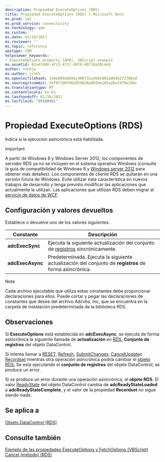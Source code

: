 ```yaml
---
description: Propiedad ExecuteOptions (RDS)
title: Propiedad ExecuteOptions (RDS) | Microsoft Docs
ms.prod: sql
ms.prod_service: connectivity
ms.technology: ado
ms.custom: ''
ms.date: 01/19/2017
ms.reviewer: ''
ms.topic: reference
apitype: COM
helpviewer_keywords:
- ExecuteOptions property [ADO], VBScript example
ms.assetid: 62a4fd88-afc3-4f1f-b978-40710a30c4e9
author: rothja
ms.author: jroth
ms.openlocfilehash: 148e889a4b9ac406732a5665d02dd9d52727b6ed
ms.sourcegitcommit: 33f0f190f962059826e002be165a2bef4f9e350c
ms.translationtype: MT
ms.contentlocale: es-ES
ms.lasthandoff: 01/30/2021
ms.locfileid: "99168961"
---
```

# <a name="executeoptions-property-rds"></a>Propiedad ExecuteOptions (RDS)
Indica si la ejecución asincrónica está habilitada.  
  
> [!IMPORTANT]
>  A partir de Windows 8 y Windows Server 2012, los componentes de servidor RDS ya no se incluyen en el sistema operativo Windows (consulte la guía de compatibilidad de Windows 8 y [Windows server 2012](https://www.microsoft.com/download/details.aspx?id=27416) para obtener más detalles). Los componentes de cliente RDS se quitarán en una versión futura de Windows. Evite utilizar esta característica en nuevos trabajos de desarrollo y tenga previsto modificar las aplicaciones que actualmente la utilizan. Las aplicaciones que utilizan RDS deben migrar al [servicio de datos de WCF](/dotnet/framework/wcf/).  
  
## <a name="settings-and-return-values"></a>Configuración y valores devueltos  
 Establece o devuelve uno de los valores siguientes.  
  
|Constante|Descripción|  
|--------------|-----------------|  
|**adcExecSync**|Ejecuta la siguiente actualización del conjunto de [registros](../ado-api/recordset-object-ado.md) sincrónicamente.|  
|**adcExecAsync**|Predeterminada. Ejecuta la siguiente actualización del conjunto de **registros** de forma asincrónica.|  
  
> [!NOTE]
>  Cada archivo ejecutable que utiliza estas constantes debe proporcionar declaraciones para ellos. Puede cortar y pegar las declaraciones de constantes que desee del archivo Adcvbs. Inc, que se encuentra en la carpeta de instalación predeterminada de la biblioteca RDS.  
  
## <a name="remarks"></a>Observaciones  
 Si **ExecuteOptions** está establecida en **adcExecAsync**, se ejecuta de forma asincrónica la siguiente llamada de **actualización** en [RDS.](./datacontrol-object-rds.md) **Conjunto de registros** del objeto DataControl.  
  
 Si intenta llamar a [RESET](./reset-method-rds.md), [Refresh](./refresh-method-rds.md), [SubmitChanges](./submitchanges-method-rds.md), [CancelUpdate](../ado-api/cancelupdate-method-ado.md)o [Recordset](./recordset-sourcerecordset-properties-rds.md) mientras otra operación asincrónica podría cambiar el [objeto RDS.](./datacontrol-object-rds.md) Se está ejecutando el **conjunto de registros** del objeto DataControl; se produce un error.  
  
 Si se produce un error durante una operación asincrónica, el **objeto RDS.** El valor [ReadyState](./readystate-property-rds.md) del objeto DataControl cambia de **adcReadyStateLoaded** a **adcReadyStateComplete**, y el valor de la propiedad **Recordset** no sigue siendo *nada*.  
  
## <a name="applies-to"></a>Se aplica a  
 [Objeto DataControl (RDS)](./datacontrol-object-rds.md)  
  
## <a name="see-also"></a>Consulte también  
 [Ejemplo de las propiedades ExecuteOptions y FetchOptions (VBScript)](./executeoptions-and-fetchoptions-properties-example-vbscript.md)   
 [Cancel (método) (RDS)](./cancel-method-rds.md)